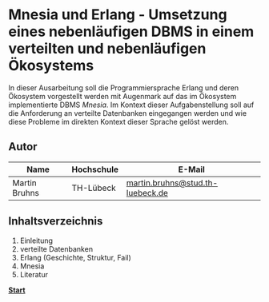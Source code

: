 
# Mnesia und Erlang - Umsetzung eines nebenläufigen DBMS in einem verteilten und nebenläufigen Ökosystems

In dieser Ausarbeitung soll die Programmiersprache Erlang und deren Ökosystem vorgestellt werden mit Augenmark auf das im Ökosystem implementierte DBMS *Mnesia*. Im Kontext dieser Aufgabenstellung soll auf die Anforderung an verteilte Datenbanken eingegangen werden und wie diese Probleme im direkten Kontext dieser Sprache gelöst werden.
## Autor
|  Name | Hochschule | E-Mail |
|-------|------------|--------|
| Martin Bruhns | TH-Lübeck | martin.bruhns@stud.th-luebeck.de |

## Inhaltsverzeichnis
1. Einleitung
2. verteilte Datenbanken
3. Erlang (Geschichte, Struktur, Fail)
4. Mnesia
5. Literatur

[**Start**](./01_Einleitung.md)


